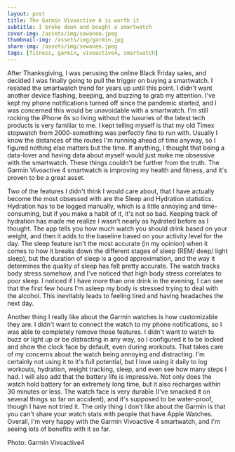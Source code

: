 ```yaml
---
layout: post
title: The Garmin Vivoactive 4 is worth it 
subtitle: I broke down and bought a smartwatch
cover-img: /assets/img/sewanee.jpeg
thumbnail-img: /assets/img/garmin.jpg
share-img: /assets/img/sewanee.jpeg
tags: [fitness, garmin, vivoactive4, smartwatch]
---
```


After Thanksgiving, I was perusing the online Black Friday sales, and decided I was finally going to pull the trigger on buying a smartwatch. I resisted the smartwatch trend for years up until this point. I didn't want another device flashing, beeping, and buzzing to grab my attention. I've kept my phone notifications turned off since the pandemic started, and I was concerned this would be unavoidable with a smartwatch. I'm still rocking the iPhone 6s so living without the luxuries of the latest tech products is very familiar to me. I kept telling myself is that my old Timex stopwatch from 2000-something was perfectly fine to run with. Usually I know the distances of the routes I'm running ahead of time anyway, so I figured nothing else matters but the time. If anything, I thought that being a data-lover and having data about myself would just make me obsessive with the smartwatch. These things couldn't be further from the truth. The Garmin Vivoactive 4 smartwatch is improving my health and fitness, and it's proven to be a great asset.

Two of the features I didn't think I would care about, that I have actually become the most obsessed with are the Sleep and Hydration statistics. Hydration has to be logged manually, which is a little annoying and time-consuming, but if you make a habit of it, it's not so bad. Keeping track of hydration has made me realize I wasn't nearly as hydrated before as I thought. The app tells you how much watch you should drink based on your weight, and then it adds to the baseline based on your activity level for the day. The sleep feature isn't the most accurate (in my opinion) when it comes to how it breaks down the different stages of sleep (REM/ deep/ light sleep), but the duration of sleep is a good approximation, and the way it determines the quality of sleep has felt pretty accurate. The watch tracks body stress somehow, and I've noticed that high body stress correlates to poor sleep. I noticed if I have more than one drink in the evening, I can see that the first few hours I'm asleep my body is stressed trying to deal with the alcohol. This inevitably leads to feeling tired and having headaches the next day. 

Another thing I really like about the Garmin watches is how customizable they are. I didn't want to connect the watch to my phone notifications, so I was able to completely remove those features. I didn't want to watch to buzz or light up or be distracting in any way, so I configured it to be locked and show the clock face by default, even during workouts. That takes care of my concerns about the watch being annoying and distracting. I'm certainly not using it to it's full potential, but I love using it daily to log workouts, hydration, weight tracking, sleep, and even see how many steps I had. I will also add that the battery life is impressive. Not only does the watch hold battery for an extremely long time, but it also recharges within 30 minutes or less. The watch face is very durable (I've smacked it on several things so far on accident), and it's supposed to be water-proof, though I have not tried it. The only thing I don't like about the Garmin is that you can't share your watch stats with people that have Apple Watches. Overall, I'm very happy with the Garmin Vivoactive 4 smartwatch, and I'm seeing lots of benefits with it so far.

Photo: Garmin Vivoactive4